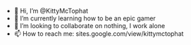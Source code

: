 - 👋 Hi, I’m @KittyMcTophat
- 🌱 I’m currently learning how to be an epic gamer
- 💞️ I’m looking to collaborate on nothing, I work alone
- 📫 How to reach me: sites.google.com/view/kittymctophat
